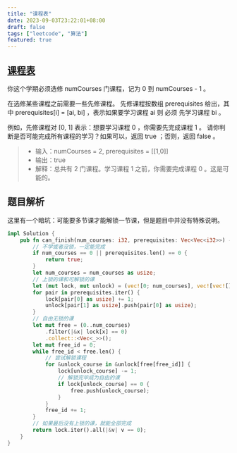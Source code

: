 ```yaml
---
title: "课程表"
date: 2023-09-03T23:22:01+08:00
draft: false
tags: ["leetcode", "算法"]
featured: true
---
```


## [课程表](https://leetcode.cn/problems/course-schedule/description/)

你这个学期必须选修 numCourses 门课程，记为 0 到 numCourses - 1 。

在选修某些课程之前需要一些先修课程。 先修课程按数组 prerequisites 给出，其中 prerequisites[i] = [ai, bi] ，表示如果要学习课程 ai 则 必须 先学习课程  bi 。

例如，先修课程对 [0, 1] 表示：想要学习课程 0 ，你需要先完成课程 1 。
请你判断是否可能完成所有课程的学习？如果可以，返回 true ；否则，返回 false 。

>- 输入：numCourses = 2, prerequisites = [[1,0]]
>- 输出：true
>- 解释：总共有 2 门课程。学习课程 1 之前，你需要完成课程 0 。这是可能的。


## 题目解析

这里有一个暗坑：可能要多节课才能解锁一节课，但是题目中并没有特殊说明。

```rust
impl Solution {
    pub fn can_finish(num_courses: i32, prerequisites: Vec<Vec<i32>>) -> bool {
        // 不学或者没锁，一定能完成
        if num_courses == 0 || prerequisites.len() == 0 {
            return true;
        }
        let num_courses = num_courses as usize;
        // 上锁的课和可解锁的课
        let (mut lock, mut unlock) = (vec![0; num_courses], vec![vec![]; num_courses]);
        for pair in prerequisites.iter() {
            lock[pair[0] as usize] += 1;
            unlock[pair[1] as usize].push(pair[0] as usize);
        }
        // 自由无锁的课
        let mut free = (0..num_courses)
            .filter(|&x| lock[x] == 0)
            .collect::<Vec<_>>();
        let mut free_id = 0;
        while free_id < free.len() {
            // 尝试解锁课程
            for &unlock_course in &unlock[free[free_id]] {
                lock[unlock_course] -= 1;
                // 解锁完毕成为自由的课
                if lock[unlock_course] == 0 {
                    free.push(unlock_course);
                }
            }
            free_id += 1;
        }
        // 如果最后没有上锁的课，就能全部完成
        return lock.iter().all(|&v| v == 0);
    }
}
```
